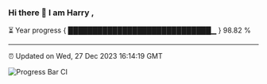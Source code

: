 ### Hi there 👋 I am Harry , 

⏳ Year progress { █████████████████████████████▁ } 98.82 %

---

⏰ Updated on Wed, 27 Dec 2023 16:14:19 GMT

![Progress Bar CI](https://github.com/duykhang68/duykhang68/workflows/Progress%20Bar%20CI/badge.svg)
